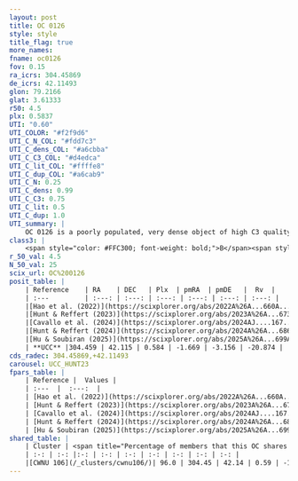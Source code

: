 ```yaml
---
layout: post
title: OC 0126
style: style
title_flag: true
more_names: 
fname: oc0126
fov: 0.15
ra_icrs: 304.45869
de_icrs: 42.11493
glon: 79.2166
glat: 3.61333
r50: 4.5
plx: 0.5837
UTI: "0.60"
UTI_COLOR: "#f2f9d6"
UTI_C_N_COL: "#fdd7c3"
UTI_C_dens_COL: "#a6cbba"
UTI_C_C3_COL: "#d4edca"
UTI_C_lit_COL: "#ffffe8"
UTI_C_dup_COL: "#a6cab9"
UTI_C_N: 0.25
UTI_C_dens: 0.99
UTI_C_C3: 0.75
UTI_C_lit: 0.5
UTI_C_dup: 1.0
UTI_summary: |
    OC 0126 is a poorly populated, very dense object of high C3 quality. It was recently reported but it is moderately studied in the literature. This object shares a large percentage of members with a later reported entry.
class3: |
    <span style="color: #FFC300; font-weight: bold;">B</span><span style="color: green; font-weight: bold;">A</span>
r_50_val: 4.5
N_50_val: 25
scix_url: OC%200126
posit_table: |
    | Reference    | RA    | DEC   | Plx  | pmRA  | pmDE   |  Rv  |
    | :---         | :---: | :---: | :---: | :---: | :---: | :---: |
    |[Hao et al. (2022)](https://scixplorer.org/abs/2022A%26A...660A...4H) | 304.466 | 42.15 | 0.594 | -1.668 | -3.153 | -25.625 |
    |[Hunt & Reffert (2023)](https://scixplorer.org/abs/2023A%26A...673A.114H) | 304.466 | 42.147 | 0.585 | -1.683 | -3.147 | -12.578 |
    |[Cavallo et al. (2024)](https://scixplorer.org/abs/2024AJ....167...12C) | 304.445 | 42.141 | 0.587 | -- | -- | -- |
    |[Hunt & Reffert (2024)](https://scixplorer.org/abs/2024A%26A...686A..42H) | 304.466 | 42.147 | 0.585 | -1.683 | -3.147 | -12.578 |
    |[Hu & Soubiran (2025)](https://scixplorer.org/abs/2025A%26A...699A.246H) | 304.445 | 42.141 | -- | -- | -- | -- |
    | **UCC** |304.459 | 42.115 | 0.584 | -1.669 | -3.156 | -20.874 | 
cds_radec: 304.45869,+42.11493
carousel: UCC_HUNT23
fpars_table: |
    | Reference |  Values |
    | :---  |  :---:  |
    | [Hao et al. (2022)](https://scixplorer.org/abs/2022A%26A...660A...4H) | `AG=4.04, age=8.9, Z=0.022` |
    | [Hunt & Reffert (2023)](https://scixplorer.org/abs/2023A%26A...673A.114H) | `AV50=1.772, diffAV50=1.333, MOD50=11.071, logAge50=8.909` |
    | [Cavallo et al. (2024)](https://scixplorer.org/abs/2024AJ....167...12C) | `AV50=1.81, dMod50=11.0, logAge50=9.07, [Fe/H]50=0.35` |
    | [Hunt & Reffert (2024)](https://scixplorer.org/abs/2024A%26A...686A..42H) | `MassJ=116.593` |
    | [Hu & Soubiran (2025)](https://scixplorer.org/abs/2025A%26A...699A.246H) | `MA22=-0.22, MA23f=-0.12, MZ23=-0.19, MK24=-0.06, MF24=-0.21` |
shared_table: |
    | Cluster | <span title="Percentage of members that this OC shares with the ones listed">%</span>   | RA   | DEC   | Plx   | pmRA  | pmDE  | Rv | UTI |
    | :-: | :-: |:-: | :-: | :-: | :-: | :-: | :-: | :-: |
    |[CWNU 106](/_clusters/cwnu106/)| 96.0 | 304.45 | 42.14 | 0.59 | -1.67 | -3.17 | -19.55 |0.08 |
---
```


